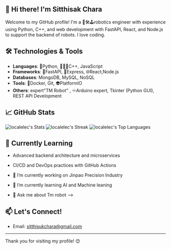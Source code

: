 ## 👋 Hi there! I'm Sitthisak Chara

Welcome to my GitHub profile! I'm a 🤖🛠️🕹️robotics engineer with experience using Python, C++, 
and web development with FastAPI, React, and Node.js to support the backend of robots. I love coding.

## 🛠️ Technologies & Tools
- **Languages**: 🐍Python, 👨🏻‍💻C++, JavaScript
- **Frameworks**: 💨FastAPI, 🚅Express, 🌐React,Node.js
- **Databases**: MongoDB, MySQL, NoSQL
- **Tools**: 🐳Docker, Git, 👽PlatformIO
- **Others**: expert"TM Robot" , ♾️Arduino expert, Tkinter (Python GUI), REST API Development 


## 📈 GitHub Stats
![localelec's Stats](https://github-readme-stats.vercel.app/api?username=localelec&theme=default&show_icons=true&hide_border=true&count_private=true)
![localelec's Streak](https://github-readme-streak-stats.herokuapp.com/?user=localelec&theme=default&hide_border=true)
![localelec's Top Languages](https://github-readme-stats.vercel.app/api/top-langs/?username=localelec&theme=default&show_icons=true&hide_border=true&layout=compact)

## 🌱 Currently Learning
- Advanced backend architecture and microservices
- CI/CD and DevOps practices with GitHub Actions

- 🔭 I’m currently working on Jinpao Precision Industry 
- 🌱 I’m currently learning AI and Machine leaning
- 💬 Ask me about Tm robot
-->


## 📫 Let's Connect!

- Email: sitthisukchara@gmail.com

---

Thank you for visiting my profile!  😊

<!--
**localelec/localelec** is a ✨ _special_ ✨ repository because its `README.md` (this file) appears on your GitHub profile.

Here are some ideas to get you started:


